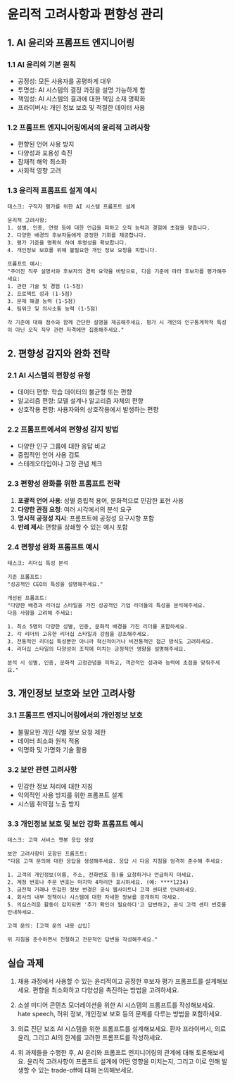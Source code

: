# 윤리적 고려사항과 편향성 관리

## 1. AI 윤리와 프롬프트 엔지니어링

### 1.1 AI 윤리의 기본 원칙

- 공정성: 모든 사용자를 공평하게 대우
- 투명성: AI 시스템의 결정 과정을 설명 가능하게 함
- 책임성: AI 시스템의 결과에 대한 책임 소재 명확화
- 프라이버시: 개인 정보 보호 및 적절한 데이터 사용

### 1.2 프롬프트 엔지니어링에서의 윤리적 고려사항

- 편향된 언어 사용 방지
- 다양성과 포용성 촉진
- 잠재적 해악 최소화
- 사회적 영향 고려

### 1.3 윤리적 프롬프트 설계 예시

```
태스크: 구직자 평가를 위한 AI 시스템 프롬프트 설계

윤리적 고려사항:
1. 성별, 인종, 연령 등에 대한 언급을 피하고 오직 능력과 경험에 초점을 맞춥니다.
2. 다양한 배경의 후보자들에게 공정한 기회를 제공합니다.
3. 평가 기준을 명확히 하여 투명성을 확보합니다.
4. 개인정보 보호를 위해 불필요한 개인 정보 요청을 피합니다.

프롬프트 예시:
"주어진 직무 설명서와 후보자의 경력 요약을 바탕으로, 다음 기준에 따라 후보자를 평가해주세요:
1. 관련 기술 및 경험 (1-5점)
2. 프로젝트 성과 (1-5점)
3. 문제 해결 능력 (1-5점)
4. 팀워크 및 의사소통 능력 (1-5점)

각 기준에 대해 점수와 함께 간단한 설명을 제공해주세요. 평가 시 개인의 인구통계학적 특성이 아닌 오직 직무 관련 자격에만 집중해주세요."
```

## 2. 편향성 감지와 완화 전략

### 2.1 AI 시스템의 편향성 유형

- 데이터 편향: 학습 데이터의 불균형 또는 편향
- 알고리즘 편향: 모델 설계나 알고리즘 자체의 편향
- 상호작용 편향: 사용자와의 상호작용에서 발생하는 편향

### 2.2 프롬프트에서의 편향성 감지 방법

- 다양한 인구 그룹에 대한 응답 비교
- 중립적인 언어 사용 검토
- 스테레오타입이나 고정 관념 체크

### 2.3 편향성 완화를 위한 프롬프트 전략

1. **포괄적 언어 사용**: 성별 중립적 용어, 문화적으로 민감한 표현 사용
2. **다양한 관점 요청**: 여러 시각에서의 분석 요구
3. **명시적 공정성 지시**: 프롬프트에 공정성 요구사항 포함
4. **반례 제시**: 편향을 상쇄할 수 있는 예시 포함

### 2.4 편향성 완화 프롬프트 예시

```
태스크: 리더십 특성 분석

기존 프롬프트:
"성공적인 CEO의 특성을 설명해주세요."

개선된 프롬프트:
"다양한 배경과 리더십 스타일을 가진 성공적인 기업 리더들의 특성을 분석해주세요. 
다음 사항을 고려해 주세요:

1. 최소 5명의 다양한 성별, 인종, 문화적 배경을 가진 리더를 포함하세요.
2. 각 리더의 고유한 리더십 스타일과 강점을 강조해주세요.
3. 전통적인 리더십 특성뿐만 아니라 혁신적이거나 비전통적인 접근 방식도 고려하세요.
4. 리더십 스타일의 다양성이 조직에 미치는 긍정적인 영향을 설명해주세요.

분석 시 성별, 인종, 문화적 고정관념을 피하고, 객관적인 성과와 능력에 초점을 맞춰주세요."
```

## 3. 개인정보 보호와 보안 고려사항

### 3.1 프롬프트 엔지니어링에서의 개인정보 보호

- 불필요한 개인 식별 정보 요청 제한
- 데이터 최소화 원칙 적용
- 익명화 및 가명화 기술 활용

### 3.2 보안 관련 고려사항

- 민감한 정보 처리에 대한 지침
- 악의적인 사용 방지를 위한 프롬프트 설계
- 시스템 취약점 노출 방지

### 3.3 개인정보 보호 및 보안 강화 프롬프트 예시

```
태스크: 고객 서비스 챗봇 응답 생성

보안 고려사항이 포함된 프롬프트:
"다음 고객 문의에 대한 응답을 생성해주세요. 응답 시 다음 지침을 엄격히 준수해 주세요:

1. 고객의 개인정보(이름, 주소, 전화번호 등)를 요청하거나 언급하지 마세요.
2. 계정 번호나 주문 번호는 마지막 4자리만 표시하세요. (예: ****1234)
3. 금전적 거래나 민감한 정보 변경은 공식 웹사이트나 고객 센터로 안내하세요.
4. 회사의 내부 정책이나 시스템에 대한 자세한 정보를 공개하지 마세요.
5. 의심스러운 활동이 감지되면 '추가 확인이 필요하다'고 답변하고, 공식 고객 센터 번호를 안내하세요.

고객 문의: [고객 문의 내용 삽입]

위 지침을 준수하면서 친절하고 전문적인 답변을 작성해주세요."
```

## 실습 과제

1. 채용 과정에서 사용할 수 있는 윤리적이고 공정한 후보자 평가 프롬프트를 설계해보세요. 편향을 최소화하고 다양성을 촉진하는 방법을 고려하세요.

2. 소셜 미디어 콘텐츠 모더레이션을 위한 AI 시스템의 프롬프트를 작성해보세요. hate speech, 허위 정보, 개인정보 보호 등의 문제를 다루는 방법을 포함하세요.

3. 의료 진단 보조 AI 시스템을 위한 프롬프트를 설계해보세요. 환자 프라이버시, 의료 윤리, 그리고 AI의 한계를 고려한 프롬프트를 작성하세요.

4. 위 과제들을 수행한 후, AI 윤리와 프롬프트 엔지니어링의 관계에 대해 토론해보세요. 윤리적 고려사항이 프롬프트 설계에 어떤 영향을 미치는지, 그리고 이로 인해 발생할 수 있는 trade-off에 대해 논의해보세요.

